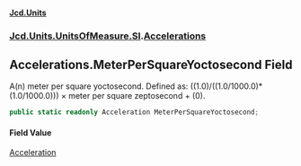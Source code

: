 #### [Jcd.Units](index.md 'index')
### [Jcd.Units.UnitsOfMeasure.SI](Jcd.Units.UnitsOfMeasure.SI.md 'Jcd.Units.UnitsOfMeasure.SI').[Accelerations](Accelerations.md 'Jcd.Units.UnitsOfMeasure.SI.Accelerations')

## Accelerations.MeterPerSquareYoctosecond Field

A(n) meter per square yoctosecond. Defined as: ((1.0)/((1.0/1000.0)*(1.0/1000.0))) × meter per square zeptosecond + (0).

```csharp
public static readonly Acceleration MeterPerSquareYoctosecond;
```

#### Field Value
[Acceleration](Acceleration.md 'Jcd.Units.UnitTypes.Acceleration')